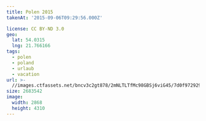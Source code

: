```yaml
---
title: Polen 2015
takenAt: '2015-09-06T09:29:56.000Z'

license: CC BY-ND 3.0
geo:
  lat: 54.0315
  lng: 21.766166
tags:
  - polen
  - poland
  - urlaub
  - vacation
url: >-
  //images.ctfassets.net/bncv3c2gt878/2mNLTLTfMc98GBSj6viG45/7d0f972929c3ee891ee2b5f0ebcc9e71/polen-2015_25957496465_o
size: 2683542
image:
  width: 2868
  height: 4310
---
```

